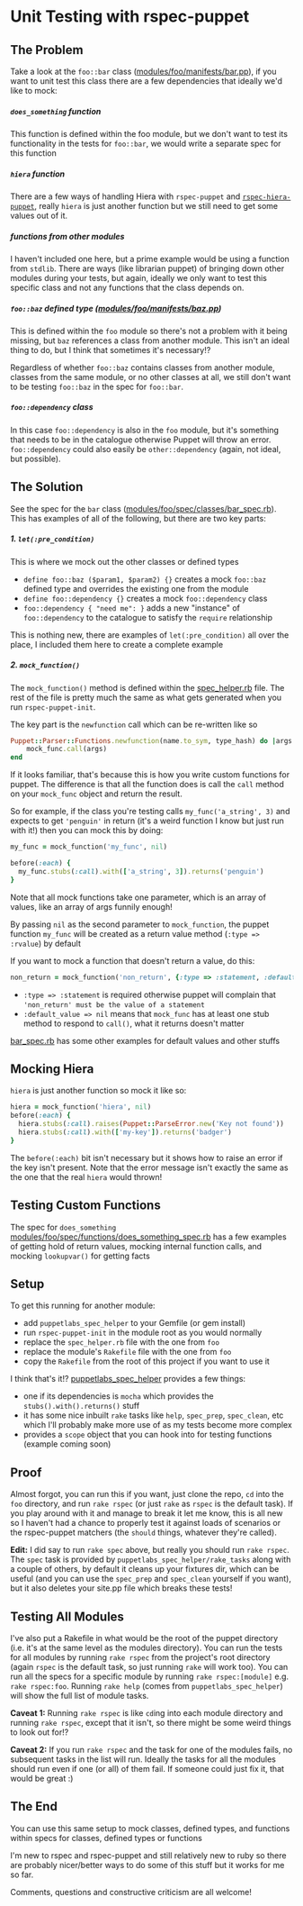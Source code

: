 # Unit Testing with rspec-puppet

## The Problem

Take a look at the `foo::bar` class ([modules/foo/manifests/bar.pp](modules/foo/manifests/bar.pp)), if you want to unit test this class there are a few dependencies that ideally we'd like to mock:

##### `does_something` function
This function is defined within the foo module, but we don't want to test its functionality in the tests for `foo::bar`, we would write a separate spec for this function

##### `hiera` function
There are a few ways of handling Hiera with `rspec-puppet` and [`rspec-hiera-puppet`](https://github.com/amfranz/rspec-hiera-puppet), really `hiera` is just another function but we still need to get some values out of it.

##### functions from other modules
I haven't included one here, but a prime example would be using a function from `stdlib`. There are ways (like librarian puppet) of bringing down other modules during your tests, but again, ideally we only want to test this specific class and not any functions that the class depends on.

##### `foo::baz` defined type ([modules/foo/manifests/baz.pp](modules/foo/manifests/baz.pp))
This is defined within the `foo` module so there's not a problem with it being missing, but `baz` references a class from another module. This isn't an ideal thing to do, but I think that sometimes it's necessary!?

Regardless of whether `foo::baz` contains classes from another module, classes from the same module, or no other classes at all, we still don't want to be testing `foo::baz` in the spec for `foo::bar`.

##### `foo::dependency` class
In this case `foo::dependency` is also in the `foo` module, but it's something that needs to be in the catalogue otherwise Puppet will throw an error. `foo::dependency` could also easily be `other::dependency` (again, not ideal, but possible).

## The Solution

See the spec for the `bar` class ([modules/foo/spec/classes/bar_spec.rb](modules/foo/spec/classes/bar_spec.rb)). This has examples of all of the following, but there are two key parts:

##### 1. `let(:pre_condition)`

This is where we mock out the other classes or defined types
- `define foo::baz ($param1, $param2) {}` creates a mock `foo::baz` defined type and overrides the existing one from the module
- `define foo::dependency {}` creates a mock `foo::dependency` class
- `foo::dependency { "need me": }` adds a new "instance" of `foo::dependency` to the catalogue to satisfy the `require` relationship

This is nothing new, there are examples of `let(:pre_condition)` all over the place, I included them here to create a complete example

##### 2. `mock_function()`

The `mock_function()` method is defined within the [spec_helper.rb](modules/foo/spec/spec_helper.rb) file. The rest of the file is pretty much the same as what gets generated when you run `rspec-puppet-init`.

The key part is the `newfunction` call which can be re-written like so

```ruby
Puppet::Parser::Functions.newfunction(name.to_sym, type_hash) do |args|
    mock_func.call(args)
end
```

If it looks familiar, that's because this is how you write custom functions for puppet. The difference is that all the function does is call the `call` method on your `mock_func` object and return the result.

So for example, if the class you're testing calls `my_func('a_string', 3)` and expects to get `'penguin'` in return (it's a weird function I know but just run with it!) then you can mock this by doing:

```ruby
my_func = mock_function('my_func', nil)

before(:each) {
  my_func.stubs(:call).with(['a_string', 3]).returns('penguin')
}
```

Note that all mock functions take one parameter, which is an array of values, like an array of args funnily enough!

By passing `nil` as the second parameter to `mock_function`, the puppet function `my_func` will be created as a return value method (`:type => :rvalue`) by default

If you want to mock a function that doesn't return a value, do this:

```ruby
non_return = mock_function('non_return', {:type => :statement, :default_value => nil})
```

- `:type => :statement` is required otherwise puppet will complain that `'non_return' must be the value of a statement`
- `:default_value => nil` means that `mock_func` has at least one stub method to respond to `call()`, what it returns doesn't matter

[bar_spec.rb](modules/foo/spec/classes/bar_spec.rb) has some other examples for default values and other stuffs

## Mocking Hiera

`hiera` is just another function so mock it like so:

```ruby
hiera = mock_function('hiera', nil)
before(:each) {
  hiera.stubs(:call).raises(Puppet::ParseError.new('Key not found'))
  hiera.stubs(:call).with(['my-key']).returns('badger')
}
```

The `before(:each)` bit isn't necessary but it shows how to raise an error if the key isn't present. Note that the error message isn't exactly the same as the one that the real `hiera` would thrown!

## Testing Custom Functions

The spec for `does_something` [modules/foo/spec/functions/does_something_spec.rb](modules/foo/spec/functions/does_something_spec.rb) has a few examples of getting hold of return values, mocking internal function calls, and mocking `lookupvar()` for getting facts

## Setup

To get this running for another module:
- add `puppetlabs_spec_helper` to your Gemfile (or gem install)
- run `rspec-puppet-init` in the module root as you would normally
- replace the `spec_helper.rb` file with the one from `foo`
- replace the module's `Rakefile` file with the one from `foo`
- copy the `Rakefile` from the root of this project if you want to use it

I think that's it!? [puppetlabs_spec_helper](http://rubygems.org/gems/puppetlabs_spec_helper) provides a few things:
- one if its dependencies is `mocha` which provides the `stubs().with().returns()` stuff
- it has some nice inbuilt `rake` tasks like `help`, `spec_prep`, `spec_clean`, etc which I'll probably make more use of as my tests become more complex
- provides a `scope` object that you can hook into for testing functions (example coming soon)

## Proof

Almost forgot, you can run this if you want, just clone the repo, `cd` into the `foo` directory, and run `rake rspec` (or just `rake` as `rspec` is the default task). If you play around with it and manage to break it let me know, this is all new so I haven't had a chance to properly test it against loads of scenarios or the rspec-puppet matchers (the `should` things, whatever they're called).

**Edit:** I did say to run `rake spec` above, but really you should run `rake rspec`. The `spec` task is provided by `puppetlabs_spec_helper/rake_tasks` along with a couple of others, by default it cleans up your fixtures dir, which can be useful (and you can use the `spec_prep` and `spec_clean` yourself if you want), but it also deletes your site.pp file which breaks these tests!

## Testing All Modules

I've also put a Rakefile in what would be the root of the puppet directory (i.e. it's at the same level as the modules directory). You can run the tests for all modules by running `rake rspec` from the project's root directory (again `rspec` is the default task, so just running `rake` will work too). You can run all the specs for a specific module by running `rake rspec:[module]` e.g. `rake rspec:foo`. Running `rake help` (comes from `puppetlabs_spec_helper`) will show the full list of module tasks.

**Caveat 1:** Running `rake rspec` is like `cd`ing into each module directory and running `rake rspec`, except that it isn't, so there might be some weird things to look out for!?

**Caveat 2:** If you run `rake rspec` and the task for one of the modules fails, no subsequent tasks in the list will run. Ideally the tasks for all the modules should run even if one (or all) of them fail. If someone could just fix it, that would be great :)

## The End

You can use this same setup to mock classes, defined types, and functions within specs for classes, defined types or functions

I'm new to rspec and rspec-puppet and still relatively new to ruby so there are probably nicer/better ways to do some of this stuff but it works for me so far.

Comments, questions and constructive criticism are all welcome!
